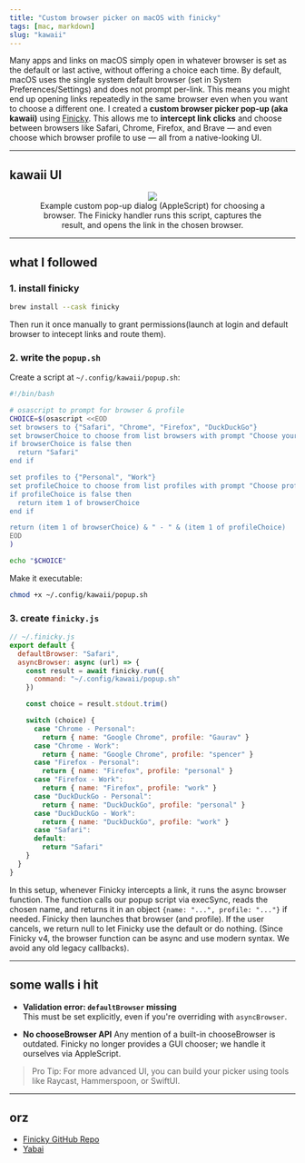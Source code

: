 ```yaml
---
title: "Custom browser picker on macOS with finicky"
tags: [mac, markdown]
slug: "kawaii"
---
```


Many apps and links on macOS simply open in whatever browser is set as the default or last active, without offering a choice each time. By default, macOS uses the single system default browser (set in System Preferences/Settings) and does not prompt per-link. This means you might end up opening links repeatedly in the same browser even when you want to choose a different one.
I created a **custom browser picker pop-up (aka kawaii)** using [Finicky](https://github.com/johnste/finicky). This allows me to **intercept link clicks** and choose between browsers like Safari, Chrome, Firefox, and Brave — and even choose which browser profile to use — all from a native-looking UI.

---
## kawaii UI

<figure style="text-align: center;">
  <img src="https://pub-91e1a485198740aabff1705e89606dc3.r2.dev/kawaii-ui.png" style="max-width: 100%; height: auto;" />
  <figcaption>Example custom pop-up dialog (AppleScript) for choosing a browser. The Finicky handler runs this script, captures the result, and opens the link in the chosen browser.</figcaption>
</figure>

---

## what I followed

### 1. **install finicky**

```bash
brew install --cask finicky
```

Then run it once manually to grant permissions(launch at login and default browser to intecept links and route them).


### 2. **write the `popup.sh`**

Create a script at `~/.config/kawaii/popup.sh`:

```bash
#!/bin/bash

# osascript to prompt for browser & profile
CHOICE=$(osascript <<EOD
set browsers to {"Safari", "Chrome", "Firefox", "DuckDuckGo"}
set browserChoice to choose from list browsers with prompt "Choose your browser" without multiple selections allowed
if browserChoice is false then
  return "Safari"
end if

set profiles to {"Personal", "Work"}
set profileChoice to choose from list profiles with prompt "Choose profile for " & item 1 of browserChoice without multiple selections allowed
if profileChoice is false then
  return item 1 of browserChoice
end if

return (item 1 of browserChoice) & " - " & (item 1 of profileChoice)
EOD
)

echo "$CHOICE"
```

Make it executable:

```bash
chmod +x ~/.config/kawaii/popup.sh
```

### 3. **create `finicky.js`**

```js
// ~/.finicky.js
export default {
  defaultBrowser: "Safari",
  asyncBrowser: async (url) => {
    const result = await finicky.run({
      command: "~/.config/kawaii/popup.sh"
    })

    const choice = result.stdout.trim()

    switch (choice) {
      case "Chrome - Personal":
        return { name: "Google Chrome", profile: "Gaurav" }
      case "Chrome - Work":
        return { name: "Google Chrome", profile: "spencer" }
      case "Firefox - Personal":
        return { name: "Firefox", profile: "personal" }
      case "Firefox - Work":
        return { name: "Firefox", profile: "work" }
      case "DuckDuckGo - Personal":
        return { name: "DuckDuckGo", profile: "personal" }
      case "DuckDuckGo - Work":
        return { name: "DuckDuckGo", profile: "work" }
      case "Safari":
      default:
        return "Safari"
    }
  }
}
```

In this setup, whenever Finicky intercepts a link, it runs the async browser function. The function calls our popup script via execSync, reads the chosen name, and returns it in an object `{name: "...", profile: "..."}` if needed. Finicky then launches that browser (and profile). If the user cancels, we return null to let Finicky use the default or do nothing. (Since Finicky v4, the browser function can be async and use modern syntax. We avoid any old legacy callbacks).

---

## some walls i hit 

- **Validation error: `defaultBrowser` missing**  
    This must be set explicitly, even if you're overriding with `asyncBrowser`.

- **No chooseBrowser API** 
    Any mention of a built-in chooseBrowser is outdated. Finicky no longer provides a GUI chooser; we handle it ourselves via AppleScript.

> Pro Tip: For more advanced UI, you can build your picker using tools like Raycast, Hammerspoon, or SwiftUI.

---

## orz

- [Finicky GitHub Repo](https://github.com/johnste/finicky)
- [Yabai](https://github.com/koekeishiya/yabai)
